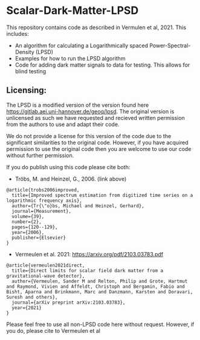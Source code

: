 # Scalar-Dark-Matter-LPSD
This repository contains code as described in Vermulen et al, 2021. This includes:
- An algorithm for calculating a Logarithmically spaced Power-Spectral-Density (LPSD)
- Examples for how to run the LPSD algorithm
- Code for adding dark matter signals to data for testing. This allows for blind testing

## Licensing:
The LPSD is a modified version of the version found here https://gitlab.aei.uni-hannover.de/geoq/lpsd.
The original version is unlicensed as such we have requested and recieved written permission from the 
authors to use and adapt their code.

We do not provide a license for this version of the code due to the significant similarities to
the original code. However, if you have acquired permission to use the original code then you are
welcome to use our code without further permission.

If you do publish using this code please cite both:
- Tröbs, M. and Heinzel, G., 2006. (link above)
```
@article{trobs2006improved,
  title={Improved spectrum estimation from digitized time series on a logarithmic frequency axis},
  author={Tr{\"o}bs, Michael and Heinzel, Gerhard},
  journal={Measurement},
  volume={39},
  number={2},
  pages={120--129},
  year={2006},
  publisher={Elsevier}
}
```
- Vermeulen et al. 2021: https://arxiv.org/pdf/2103.03783.pdf
```
@article{vermeulen2021direct,
  title={Direct limits for scalar field dark matter from a gravitational-wave detector},
  author={Vermeulen, Sander M and Relton, Philip and Grote, Hartmut and Raymond, Vivien and Affeldt, Christoph and Bergamin, Fabio and Bisht, Aparna and Brinkmann, Marc and Danzmann, Karsten and Doravari, Suresh and others},
  journal={arXiv preprint arXiv:2103.03783},
  year={2021}
}
```

Please feel free to use all non-LPSD code here without request. However, if you do, please cite to Vermeulen et al
